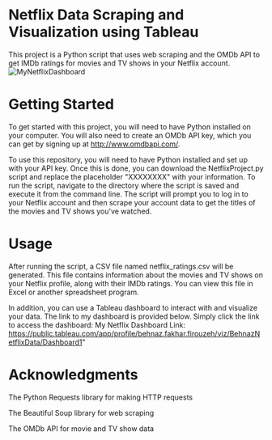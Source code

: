 # Netflix Data Scraping and Visualization using Tableau
This project is a Python script that uses web scraping and the OMDb API to get IMDb ratings for movies and TV shows in your Netflix account.
![MyNetflixDashboard](https://user-images.githubusercontent.com/59096353/219475079-996fd09b-8e13-4680-ae93-69ca6e31ab44.png)

# Getting Started
To get started with this project, you will need to have Python installed on your computer. You will also need to create an OMDb API key, which you can get by signing up at http://www.omdbapi.com/.

To use this repository, you will need to have Python installed and set up with your API key. Once this is done, you can download the NetflixProject.py script and replace the placeholder "XXXXXXXX" with your information. To run the script, navigate to the directory where the script is saved and execute it from the command line. The script will prompt you to log in to your Netflix account and then scrape your account data to get the titles of the movies and TV shows you've watched.

# Usage
After running the script, a CSV file named netflix_ratings.csv will be generated. This file contains information about the movies and TV shows on your Netflix profile, along with their IMDb ratings. You can view this file in Excel or another spreadsheet program.

In addition, you can use a Tableau dashboard to interact with and visualize your data. The link to my dashboard is provided below. Simply click the link to access the dashboard:
My Netflix Dashboard Link: https://public.tableau.com/app/profile/behnaz.fakhar.firouzeh/viz/BehnazNetflixData/Dashboard1"

# Acknowledgments
The Python Requests library for making HTTP requests

The Beautiful Soup library for web scraping

The OMDb API for movie and TV show data

